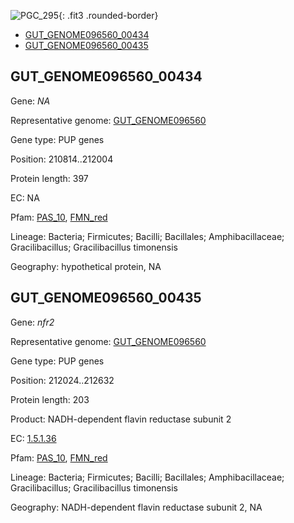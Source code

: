 ![PGC_295](../static/images/Clusters_figure/PGC_295.jpg){: .fit3 .rounded-border}

<ul id="myTab" class="nav nav-tabs">
  <li class="active">
        <a href="#tab1" data-toggle="tab">GUT_GENOME096560_00434</a>
  </li>
<li><a href="#tab2" data-toggle="tab">GUT_GENOME096560_00435</a></li>
</ul>

<div id="myTabContent" class="tab-content">
  <div class="tab-pane fade in active" id="tab1">

<h2 id="GUT_GENOME096560_00434">GUT_GENOME096560_00434</h2>
<p>Gene: <em>NA</em>
<p>Representative genome: <a href="https://www.ebi.ac.uk/metagenomics/genomes/MGYG-HGUT-01549">GUT_GENOME096560</a></p>
<p>Gene type: PUP genes</p>
<p>Position: 210814..212004</p>
<p>Protein length: 397</p>
<p>EC: NA</p>
<p>Pfam: <a href="http://pfam.xfam.org/family/PAS_10">PAS_10</a>, <a href="http://pfam.xfam.org/family/FMN_red">FMN_red</a></p>
<p>Lineage: Bacteria; Firmicutes; Bacilli; Bacillales; Amphibacillaceae; Gracilibacillus; Gracilibacillus timonensis</p>
<p>Geography: hypothetical protein, NA</p>
  </div>

  <div class="tab-pane fade" id="tab2">

<h2 id="GUT_GENOME096560_00435">GUT_GENOME096560_00435</h2>
<p>Gene: <em>nfr2</em></p>
<p>Representative genome: <a href="https://www.ebi.ac.uk/metagenomics/genomes/MGYG-HGUT-01549">GUT_GENOME096560</a></p>
<p>Gene type: PUP genes</p>
<p>Position: 212024..212632</p>
<p>Protein length: 203</p>
<p>Product: NADH-dependent flavin reductase subunit 2</p>
<p>EC: <a href="https://www.brenda-enzymes.org/enzyme.php?ecno=1.5.1.36">1.5.1.36</a></p>
<p>Pfam: <a href="http://pfam.xfam.org/family/PAS_10">PAS_10</a>, <a href="http://pfam.xfam.org/family/FMN_red">FMN_red</a></p>
<p>Lineage: Bacteria; Firmicutes; Bacilli; Bacillales; Amphibacillaceae; Gracilibacillus; Gracilibacillus timonensis</p>
<p>Geography: NADH-dependent flavin reductase subunit 2, NA</p>

  </div>
</div>
